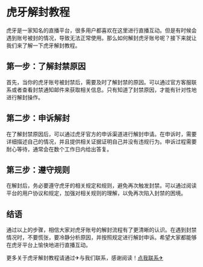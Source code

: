 # 虎牙解封教程

虎牙是一家知名的直播平台，很多用户都喜欢在这里进行直播互动。但是有时候会遇到账号被封的情况，导致无法正常使用。那么如何解封虎牙账号呢？接下来就让我们来了解一下虎牙解封教程。

## 第一步：了解封禁原因
首先，当你的虎牙账号被封禁后，需要及时了解封禁的原因。可以通过官方客服联系或者查看封禁通知邮件来获取相关信息。只有知道了封禁原因，才能有针对性地进行解封操作。

## 第二步：申诉解封
在了解封禁原因后，可以通过虎牙官方的申诉渠道进行解封申请。在申诉时，需要详细描述自己的情况，并且提供相关证据证明自己并没有违规行为。申诉过程需要耐心等待，通常会在数个工作日内给出答复。

## 第三步：遵守规则
在解封后，务必要遵守虎牙的相关规定和规则，避免再次触发封禁。可以通过阅读平台的用户协议和规定，加强对相关规则的理解，以免再次陷入封禁的困境。

## 结语
通过以上的步骤，相信大家对虎牙账号的解封流程有了更清晰的认识。在遇到封禁情况时，不要慌张，要冷静分析原因，并按照规定进行解封申诉。希望大家都能够在虎牙平台上愉快地进行直播互动。

更多关于虎牙解封教程请通过✈与我们联系，感谢阅读！[点我联系✈](https://faq.k02.cc)
